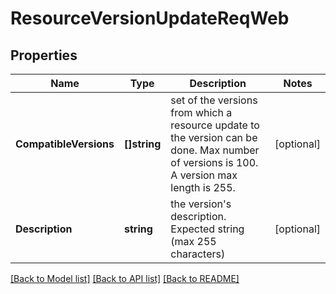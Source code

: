 # ResourceVersionUpdateReqWeb

## Properties

Name | Type | Description | Notes
------------ | ------------- | ------------- | -------------
**CompatibleVersions** | **[]string** | set of the versions from which a resource update to the version can be done. Max number of versions is 100. A version max length is 255.  | [optional] 
**Description** | **string** | the version&#39;s description. Expected string (max 255 characters) | [optional] 

[[Back to Model list]](../README.md#documentation-for-models) [[Back to API list]](../README.md#documentation-for-api-endpoints) [[Back to README]](../README.md)


